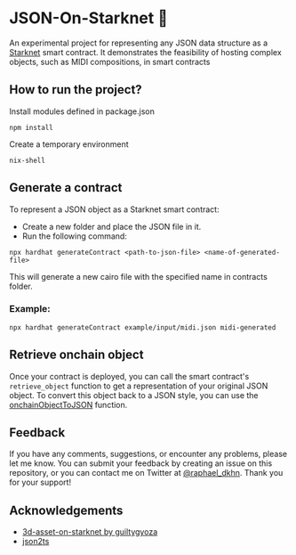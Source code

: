 
# JSON-On-Starknet 💫

An experimental project for representing any JSON data structure as a [Starknet](https://starkware.co/starknet/) smart contract. It demonstrates the feasibility of hosting complex objects, such as MIDI compositions, in smart contracts


## How to run the project? 

Install modules defined in package.json
```
npm install
```

Create a temporary environment
```
nix-shell
```




## Generate a contract
To represent a JSON object as a Starknet smart contract:
- Create a new folder and place the JSON file in it.
- Run the following command:
```
npx hardhat generateContract <path-to-json-file> <name-of-generated-file>
```
This will generate a new cairo file with the specified name in contracts folder.

### Example:
```
npx hardhat generateContract example/input/midi.json midi-generated
```



## Retrieve onchain object
Once your contract is deployed, you can call the smart contract's `retrieve_object` function to get a representation of your original JSON object. 
To convert this object back to a JSON style, you can use the [onchainObjectToJSON](https://github.com/raphaelDkhn/json2starknet/blob/main/utils/onchainObjectToJson.ts) function.
## Feedback

If you have any comments, suggestions, or encounter any problems, please let me know. You can submit your feedback by creating an issue on this repository, or you can contact me on Twitter at [@raphael_dkhn](https://twitter.com/raphael_dkhn). Thank you for your support!
## Acknowledgements

 - [3d-asset-on-starknet by guiltygyoza](https://github.com/guiltygyoza/3d-asset-on-starknet)
 - [json2ts](https://github.com/GregorBiswanger/json2ts)

